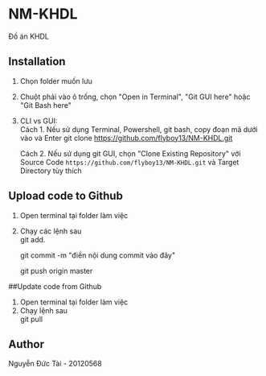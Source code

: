 # NM-KHDL
Đồ án KHDL




## Installation
1. Chọn folder muốn lưu
2. Chuột phải vào ô trống, chọn "Open in Terminal", "Git GUI here" hoặc "Git Bash here"
3. CLI vs GUI: <br>
    Cách 1. Nếu sử dụng Terminal, Powershell, git bash, copy đoạn mã dưới vào và Enter
    git clone https://github.com/flyboy13/NM-KHDL.git
    
    Cách 2. Nếu sử dụng git GUI, chọn "Clone Existing Repository" với Source Code `https://github.com/flyboy13/NM-KHDL.git` và Target Directory tùy thích

## Upload code to Github
1. Open terminal tại folder làm việc
2. Chạy các lệnh sau <br>
    git add.

    git commit -m "điền nội dung commit vào đây"

    git push origin master
 
 ##Update code from Github
 1. Open terminal tại folder làm việc
2. Chạy lệnh sau <br>
    git pull
 
    
## Author <br>
Nguyễn Đức Tài - 20120568
